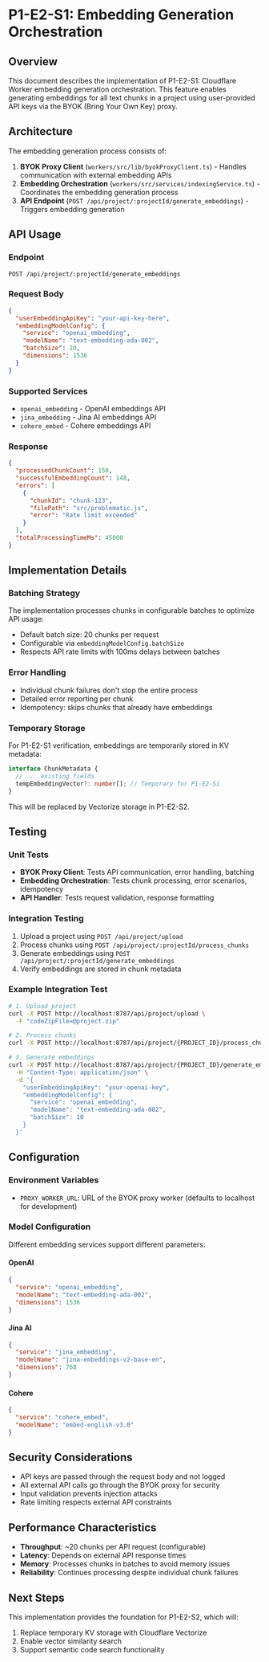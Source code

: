 # P1-E2-S1: Embedding Generation Orchestration

## Overview

This document describes the implementation of P1-E2-S1: Cloudflare Worker embedding generation orchestration. This feature enables generating embeddings for all text chunks in a project using user-provided API keys via the BYOK (Bring Your Own Key) proxy.

## Architecture

The embedding generation process consists of:

1. **BYOK Proxy Client** (`workers/src/lib/byokProxyClient.ts`) - Handles communication with external embedding APIs
2. **Embedding Orchestration** (`workers/src/services/indexingService.ts`) - Coordinates the embedding generation process
3. **API Endpoint** (`POST /api/project/:projectId/generate_embeddings`) - Triggers embedding generation

## API Usage

### Endpoint

```
POST /api/project/:projectId/generate_embeddings
```

### Request Body

```json
{
  "userEmbeddingApiKey": "your-api-key-here",
  "embeddingModelConfig": {
    "service": "openai_embedding",
    "modelName": "text-embedding-ada-002",
    "batchSize": 20,
    "dimensions": 1536
  }
}
```

### Supported Services

- `openai_embedding` - OpenAI embeddings API
- `jina_embedding` - Jina AI embeddings API  
- `cohere_embed` - Cohere embeddings API

### Response

```json
{
  "processedChunkCount": 150,
  "successfulEmbeddingCount": 148,
  "errors": [
    {
      "chunkId": "chunk-123",
      "filePath": "src/problematic.js",
      "error": "Rate limit exceeded"
    }
  ],
  "totalProcessingTimeMs": 45000
}
```

## Implementation Details

### Batching Strategy

The implementation processes chunks in configurable batches to optimize API usage:

- Default batch size: 20 chunks per request
- Configurable via `embeddingModelConfig.batchSize`
- Respects API rate limits with 100ms delays between batches

### Error Handling

- Individual chunk failures don't stop the entire process
- Detailed error reporting per chunk
- Idempotency: skips chunks that already have embeddings

### Temporary Storage

For P1-E2-S1 verification, embeddings are temporarily stored in KV metadata:

```typescript
interface ChunkMetadata {
  // ... existing fields
  tempEmbeddingVector?: number[]; // Temporary for P1-E2-S1
}
```

This will be replaced by Vectorize storage in P1-E2-S2.

## Testing

### Unit Tests

- **BYOK Proxy Client**: Tests API communication, error handling, batching
- **Embedding Orchestration**: Tests chunk processing, error scenarios, idempotency
- **API Handler**: Tests request validation, response formatting

### Integration Testing

1. Upload a project using `POST /api/project/upload`
2. Process chunks using `POST /api/project/:projectId/process_chunks`
3. Generate embeddings using `POST /api/project/:projectId/generate_embeddings`
4. Verify embeddings are stored in chunk metadata

### Example Integration Test

```bash
# 1. Upload project
curl -X POST http://localhost:8787/api/project/upload \
  -F "codeZipFile=@project.zip"

# 2. Process chunks
curl -X POST http://localhost:8787/api/project/{PROJECT_ID}/process_chunks

# 3. Generate embeddings
curl -X POST http://localhost:8787/api/project/{PROJECT_ID}/generate_embeddings \
  -H "Content-Type: application/json" \
  -d '{
    "userEmbeddingApiKey": "your-openai-key",
    "embeddingModelConfig": {
      "service": "openai_embedding",
      "modelName": "text-embedding-ada-002",
      "batchSize": 10
    }
  }'
```

## Configuration

### Environment Variables

- `PROXY_WORKER_URL`: URL of the BYOK proxy worker (defaults to localhost for development)

### Model Configuration

Different embedding services support different parameters:

#### OpenAI
```json
{
  "service": "openai_embedding",
  "modelName": "text-embedding-ada-002",
  "dimensions": 1536
}
```

#### Jina AI
```json
{
  "service": "jina_embedding", 
  "modelName": "jina-embeddings-v2-base-en",
  "dimensions": 768
}
```

#### Cohere
```json
{
  "service": "cohere_embed",
  "modelName": "embed-english-v3.0"
}
```

## Security Considerations

- API keys are passed through the request body and not logged
- All external API calls go through the BYOK proxy for security
- Input validation prevents injection attacks
- Rate limiting respects external API constraints

## Performance Characteristics

- **Throughput**: ~20 chunks per API request (configurable)
- **Latency**: Depends on external API response times
- **Memory**: Processes chunks in batches to avoid memory issues
- **Reliability**: Continues processing despite individual chunk failures

## Next Steps

This implementation provides the foundation for P1-E2-S2, which will:

1. Replace temporary KV storage with Cloudflare Vectorize
2. Enable vector similarity search
3. Support semantic code search functionality 
